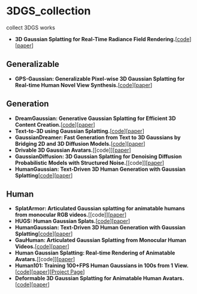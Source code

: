 # 3DGS_collection
collect 3DGS works

- **3D Gaussian Splatting for Real-Time Radiance Field Rendering.**[[code](https://github.com/graphdeco-inria/gaussian-splatting)][[paper](https://repo-sam.inria.fr/fungraph/3d-gaussian-splatting/3d_gaussian_splatting_low.pdf)]


## Generalizable
- **GPS-Gaussian: Generalizable Pixel-wise 3D Gaussian Splatting for Real-time Human Novel View Synthesis.**[[code](https://github.com/ShunyuanZheng/GPS-Gaussian)][[paper](https://arxiv.org/abs/2312.02155)]

## Generation
- **DreamGaussian: Generative Gaussian Splatting for Efficient 3D Content Creation.**[[code](https://github.com/dreamgaussian/dreamgaussian)][[paper](https://arxiv.org/abs/2309.16653)]
- **Text-to-3D using Gaussian Splatting.**[[code](https://github.com/gsgen3d/gsgen/)][[paper](https://arxiv.org/abs/2309.16585)]
- **GaussianDreamer: Fast Generation from Text to 3D Gaussians by Bridging 2D and 3D Diffusion Models.**[[code](https://github.com/hustvl/GaussianDreamer)][[paper](https://arxiv.org/abs/2310.08529)]
- **Drivable 3D Gaussian Avatars.**[[code]][[paper](https://arxiv.org/abs/2311.08581)]
- **GaussianDiffusion: 3D Gaussian Splatting for Denoising Diffusion Probabilistic Models with Structured Noise.**[[code]][[paper](https://arxiv.org/abs/2311.11221)]
- **HumanGaussian: Text-Driven 3D Human Generation with Gaussian Splatting**[[code](https://github.com/alvinliu0/HumanGaussian)][[paper](https://arxiv.org/abs/2311.17061)]
  
## Human
- **SplatArmor: Articulated Gaussian splatting for animatable humans from monocular RGB videos.**[[code]][[paper](https://arxiv.org/abs/2311.10812)]
- **HUGS: Human Gaussian Splats.**[[code](https://github.com/apple/ml-hugs)][[paper](https://arxiv.org/abs/2311.17910)]
- **HumanGaussian: Text-Driven 3D Human Generation with Gaussian Splatting**[[code](https://github.com/alvinliu0/HumanGaussian)][[paper](https://arxiv.org/abs/2311.17061)]
- **GauHuman: Articulated Gaussian Splatting from Monocular Human Videos.**[[code](https://github.com/skhu101/GauHuman)][[paper](https://arxiv.org/abs/2312.02973)]
- **Human Gaussian Splatting: Real-time Rendering of Animatable Avatars.**[[code]][[paper](https://arxiv.org/abs/2311.17113)]
- **Human101: Training 100+FPS Human Gaussians in 100s from 1 View.**[[code](https://github.com/longxiang-ai/Human101)][[paper](https://arxiv.org/abs/2312.15258)][[Project Page](https://longxiang-ai.github.io/Human101/)]
- **Deformable 3D Gaussian Splatting for Animatable Human Avatars.**[[code](https://github.com/Junggy/pardy-human)][[paper](https://arxiv.org/abs/2312.15059)]
